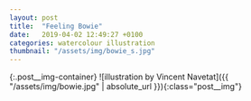```yaml
---
layout: post
title:  "Feeling Bowie"
date:   2019-04-02 12:49:27 +0100
categories: watercolour illustration
thumbnail: "/assets/img/bowie_s.jpg"
---
```

{:.post__img-container}
  ![illustration by Vincent Navetat]({{ "/assets/img/bowie.jpg" | absolute_url }}){:class="post__img"}
